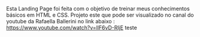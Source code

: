 Esta Landing Page foi feita com o objetivo de treinar meus conhecimentos básicos em HTML e CSS.
Projeto este que pode ser visualizado no canal do youtube da Rafaella Ballerini no link abaixo : https://www.youtube.com/watch?v=llF6vD-RljE
teste